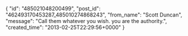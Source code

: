  {
   "id": "485021048200499",
   "post_id": "462493170453287_485010274868243",
   "from_name": "Scott Duncan",
   "message": "Call them whatever you wish. you are the authority.",
   "created_time": "2013-02-25T22:29:56+0000"
 }

